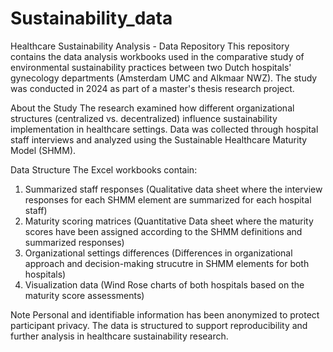# Sustainability_data
Healthcare Sustainability Analysis - Data Repository
This repository contains the data analysis workbooks used in the comparative study of environmental sustainability practices between two Dutch hospitals' gynecology departments (Amsterdam UMC and Alkmaar NWZ). The study was conducted in 2024 as part of a master's thesis research project.

About the Study
The research examined how different organizational structures (centralized vs. decentralized) influence sustainability implementation in healthcare settings. Data was collected through hospital staff interviews and analyzed using the Sustainable Healthcare Maturity Model (SHMM).

Data Structure
The Excel workbooks contain: 
1) Summarized staff responses (Qualitative data sheet where the interview responses for each SHMM element are summarized for each hospital staff)
2) Maturity scoring matrices (Quantitative Data sheet where the maturity scores have been assigned according to the SHMM definitions and summarized responses)
3) Organizational settings differences (Differences in organizational approach and decision-making strucutre in SHMM elements for both hospitals) 
4) Visualization data (Wind Rose charts of both hospitals based on the maturity score assessments)

Note
Personal and identifiable information has been anonymized to protect participant privacy. The data is structured to support reproducibility and further analysis in healthcare sustainability research.
